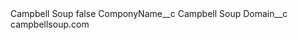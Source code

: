 <?xml version="1.0" encoding="UTF-8"?>
<CustomMetadata xmlns="http://soap.sforce.com/2006/04/metadata" xmlns:xsi="http://www.w3.org/2001/XMLSchema-instance" xmlns:xsd="http://www.w3.org/2001/XMLSchema">
    <label>Campbell Soup</label>
    <protected>false</protected>
    <values>
        <field>ComponyName__c</field>
        <value xsi:type="xsd:string">Campbell Soup</value>
    </values>
    <values>
        <field>Domain__c</field>
        <value xsi:type="xsd:string">campbellsoup.com</value>
    </values>
</CustomMetadata>
